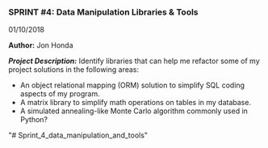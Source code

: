 ### SPRINT #4: Data Manipulation Libraries & Tools

01/10/2018

**Author:** Jon Honda


__*Project Description:*__ Identify libraries that can help me refactor some of my project solutions in the following areas:
- An object relational mapping (ORM) solution to simplify SQL coding aspects of my program.
- A matrix library to simplify math operations on tables in my database.
- A simulated annealing-like Monte Carlo algorithm commonly used in Python?


"# Sprint_4_data_manipulation_and_tools" 
